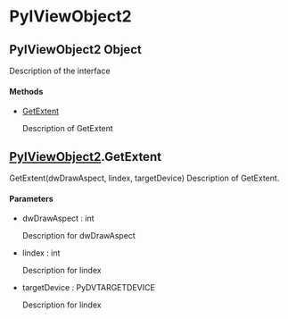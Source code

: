 # PyIViewObject2


## PyIViewObject2 Object

Description of the interface

#### Methods

  - [GetExtent](PyIViewObject2.md#pyiviewobject2getextent)

    Description of GetExtent&nbsp;


## [PyIViewObject2](PyIViewObject2.md#pyiviewobject2)\.GetExtent

GetExtent\(dwDrawAspect, lindex, targetDevice\)
Description of GetExtent\.

#### Parameters

  - dwDrawAspect : int

    Description for dwDrawAspect

  - lindex : int

    Description for lindex

  - targetDevice : PyDVTARGETDEVICE

    Description for lindex